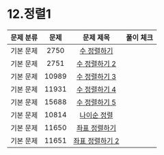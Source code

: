 # 12.정렬1

| 문제 분류 |  문제   |                       문제 제목                        | 풀이 체크 |
|:-----:|:-----:|:--------------------------------------------------:|:-----:|
| 기본 문제 | 2750  |   [수 정렬하기](https://www.acmicpc.net/problem/2750)   |       |
| 기본 문제 | 2751  |  [수 정렬하기 2](https://www.acmicpc.net/problem/2751)  |       |
| 기본 문제 | 10989 | [수 정렬하기 3](https://www.acmicpc.net/problem/10989)  |       |
| 기본 문제 | 11931 | [수 정렬하기 4](https://www.acmicpc.net/problem/11931)  |       |
| 기본 문제 | 15688 | [수 정렬하기 5](https://www.acmicpc.net/problem/15688)  |       |
| 기본 문제 | 10814 |  [나이순 정렬](https://www.acmicpc.net/problem/10814)   |       |
| 기본 문제 | 11650 |  [좌표 정렬하기](https://www.acmicpc.net/problem/11650)  |       |
| 기본 문제 | 11651 | [좌표 정렬하기 2](https://www.acmicpc.net/problem/11651) |       |